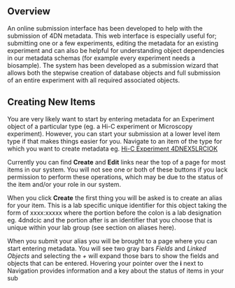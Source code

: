 ## Overview 

An online submission interface has been developed to help with the submission of 4DN metadata.  This web interface is especially useful for; submitting one or a few experiments, editing the metadata for an existing experiment and can also be helpful for understanding object dependencies in our metadata schemas (for example every experiment needs a biosample).  The system has been developed as a submission wizard that allows both the stepwise creation of database objects and full submission of an entire experiment with all required associated objects.

## Creating New Items

You are very likely want to start by entering metadata for an Experiment object of a particular type (eg. a Hi-C experiment or Microscopy experiment).  However, you can start your submission at a lower level item type if that makes things easier for you.
Navigate to an item of the type for which you want to create metadata eg. [Hi-C Experiment 4DNEX5LRCIOK](https://testportal.4dnucleome.org/experiments-hi-c/4DNEX5LRCIOK/)  

Currently you can find **Create** and **Edit** links near the top of a page for most items in our system.  You will not see one or both of these buttons if you lack permission to perform these operations, which may be due to the status of the item and/or your role in our system. 

When you click **Create** the first thing you will be asked is to create an alias for your item.  This is a lab specific unique identifier for this object taking the form of xxxx:xxxxx where the portion before the colon is a lab designation eg. 4dndcic and the portion after is an identifier that you choose that is unique within your lab group (see section on aliases here).

When you submit your alias you will be brought to a page where you can start entering metadata.  You will see two gray bars *Fields* and *Linked Objects* and selecting the *+* will expand those bars to show the fields and objects that can be entered.  Hovering your pointer over the **i** next to Navigation provides information and a key about the status of items in your sub
